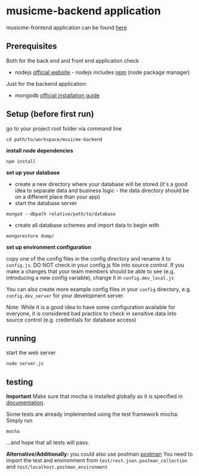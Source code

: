 # musicme-backend application

musicme-frontend application can be found [here](https://github.com/SEBA-Team48/musicme-frontend)

## Prerequisites

Both for the back end and front end application check

* nodejs [official website](https://nodejs.org/en/) - nodejs includes [npm](https://www.npmjs.com/) (node package manager)

Just for the backend application:

* mongodb [official installation guide](https://docs.mongodb.org/manual/administration/install-community/)

## Setup (before first run)

go to your project root folder via command line
```
cd path/to/workspace/musicme-backend
```

**install node dependencies**

```
npm install
```

**set up your database**

* create a new directory where your database will be stored (it's a good idea to separate data and business logic - the data directory should be on a different place than your app)
* start the database server 
```
mongod --dbpath relative/path/to/database
```
* create all database schemes and import data to begin with 
```
mongorestore dump/
```

**set up environment configuration**

copy one of the config files in the config directory and rename it to `config.js`. DO NOT check in your config.js file into source control. If you make a changes that your team members should be able to see (e.g. introducing a new config variable), change it in `config.dev_local.js`

You can also create more example config files in your `config` directory, e.g. `config.dev_server` for your development server. 

Note: While it is a good idea to have some configuration available for everyone, it is considered bad practice to check in sensitive data into source control (e.g. credentials for database access)

## running

start the web server

```
node server.js
```

## testing

**Important** Make sure that mocha is installed globally as it is specified in [documentation](https://mochajs.org/#installation). 

Some tests are already implemented using the test framework mocha: Simply run

```
mocha
```

...and hope that all tests will pass.

**Alternative/Additionally:** you could also use postman [postman](https://www.getpostman.com/)
You need to import the test and environment from `test/rest.json.postman_collection` and `test/localhost.postman_environment`

